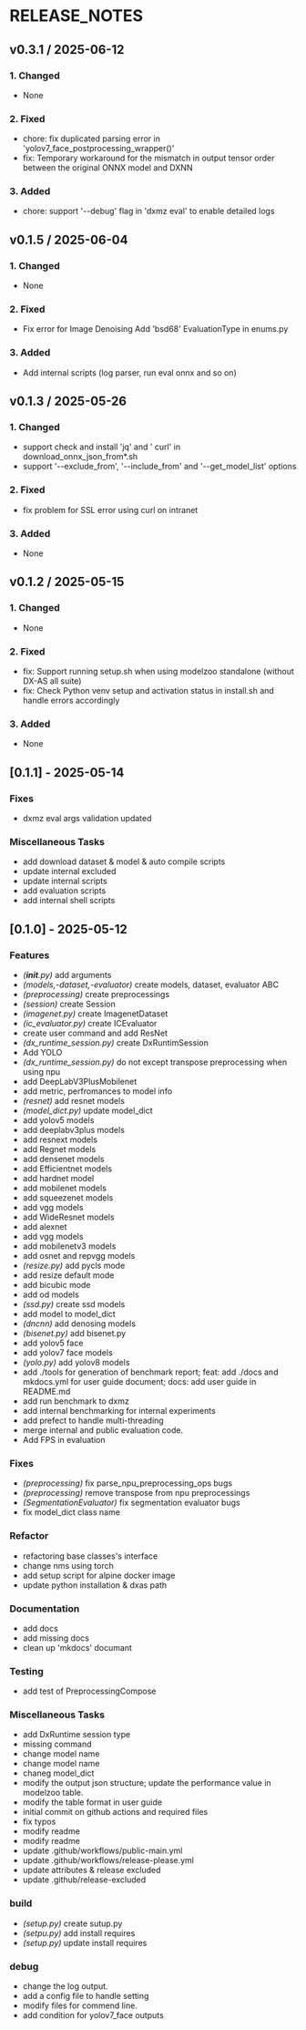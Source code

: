 # RELEASE_NOTES

## v0.3.1 / 2025-06-12
### 1. Changed
- None
### 2. Fixed
- chore: fix duplicated parsing error in 'yolov7_face_postprocessing_wrapper()'
- fix:  Temporary workaround for the mismatch in output tensor order between the original ONNX model and DXNN
### 3. Added
- chore: support '--debug' flag in 'dxmz eval' to enable detailed logs

## v0.1.5 / 2025-06-04
### 1. Changed
- None
### 2. Fixed
- Fix error for Image Denoising Add 'bsd68' EvaluationType in enums.py
### 3. Added
- Add internal scripts (log parser, run eval onnx and so on)

## v0.1.3 / 2025-05-26
### 1. Changed
- support check and install 'jq' and ' curl' in download_onnx_json_from*.sh
- support '--exclude_from', '--include_from' and '--get_model_list' options
### 2. Fixed
- fix problem for SSL error using curl on intranet
### 3. Added
- None

## v0.1.2 / 2025-05-15
### 1. Changed
- None
### 2. Fixed
- fix: Support running setup.sh when using modelzoo standalone (without DX-AS all suite)
- fix: Check Python venv setup and activation status in install.sh and handle errors accordingly
### 3. Added
- None

## [0.1.1] - 2025-05-14

### Fixes

- dxmz eval args validation updated

### Miscellaneous Tasks

- add download dataset & model & auto compile scripts
- update internal excluded
- update internal scripts
- add evaluation scripts
- add internal shell scripts

## [0.1.0] - 2025-05-12

### Features

- *(__init__.py)* add arguments
- *(models,-dataset,-evaluator)* create models, dataset, evaluator ABC
- *(preprocessing)* create preprocessings
- *(session)* create Session
- *(imagenet.py)* create ImagenetDataset
- *(ic_evaluator.py)* create ICEvaluator
- create user command and add ResNet
- *(dx_runtime_session.py)* create DxRuntimSession
- Add YOLO
- *(dx_runtime_session.py)* do not except transpose preprocessing when using npu
- add DeepLabV3PlusMobilenet
- add metric, perfromances to model info
- *(resnet)* add resnet models
- *(model_dict.py)* update model_dict
- add yolov5 models
- add deeplabv3plus models
- add resnext models
- add Regnet models
- add densenet models
- add Efficientnet models
- add hardnet model
- add mobilenet models
- add squeezenet models
- add vgg models
- add WideResnet models
- add alexnet
- add vgg models
- add mobilenetv3 models
- add osnet and repvgg models
- *(resize.py)* add pycls mode
- add resize default mode
- add bicubic mode
- add od models
- *(ssd.py)* create ssd models
- add model to model_dict
- *(dncnn)* add denosing models
- *(bisenet.py)* add bisenet.py
- add yolov5 face
- add yolov7 face models
- *(yolo.py)* add yolov8 models
- add ./tools for generation of benchmark report; feat: add ./docs and mkdocs.yml for user guide document; docs: add user guide in  README.md
- add run benchmark to dxmz
- add internal benchmarking for internal experiments
- add prefect to handle multi-threading
- merge internal and public evaluation code.
- Add FPS in evaluation

### Fixes

- *(preprocessing)* fix parse_npu_preprocessing_ops bugs
- *(preprocessing)* remove transpose from npu preprocessings
- *(SegmentationEvaluator)* fix segmentation evaluator bugs
- fix model_dict class name

### Refactor

- refactoring base classes's interface
- change nms using torch
- add setup script for alpine docker image
- update python installation & dxas path

### Documentation

- add docs
- add missing docs
- clean up 'mkdocs' documant

### Testing

- add test of PreprocessingCompose

### Miscellaneous Tasks

- add DxRuntime session type
- missing command
- change model name
- change model name
- chaneg model_dict
- modify the output json structure; update the performance value in modelzoo table.
- modify the table format in user guide
- initial commit on github actions and required files
- fix typos
- modify readme
- modify readme
- update .github/workflows/public-main.yml
- update .github/workflows/release-please.yml
- update attributes & release excluded
- update .github/release-excluded

### build

- *(setup.py)* create sutup.py
- *(setpu.py)* add install requires
- *(setup.py)* update install requires

### debug

- change the log output.
- add a config file to handle setting
- modify files for  commend line.
- add condition for yolov7_face outputs

<!-- generated by git-cliff -->
